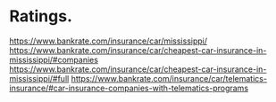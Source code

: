 # Ratings.
https://www.bankrate.com/insurance/car/mississippi/ https://www.bankrate.com/insurance/car/cheapest-car-insurance-in-mississippi/#companies https://www.bankrate.com/insurance/car/cheapest-car-insurance-in-mississippi/#full https://www.bankrate.com/insurance/car/telematics-insurance/#car-insurance-companies-with-telematics-programs
